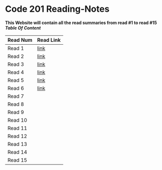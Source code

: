 # Code 201 Reading-Notes
**This Website will contain all the read summaries from read #1 to read #15**
***Table Of Content***

Read Num | Read Link
---------|----------
Read 1   | [link](https://sarahmalash.github.io/reading-notes/class01)
Read 2   | [link](https://sarahmalash.github.io/reading-notes/class-02)
Read 3   | [link](https://sarahmalash.github.io/reading-notes/class-03)
Read 4   | [link](https://sarahmalash.github.io/reading-notes/class-04)
Read 5   | [link](https://sarahmalash.github.io/reading-notes/class-05)
Read 6   | [link](https://sarahmalash.github.io/reading-notes/class-06)
Read 7   |
Read 8   |
Read 9   |
Read 10  |
Read 11  |
Read 12  |
Read 13  |
Read 14  |
Read 15  |



